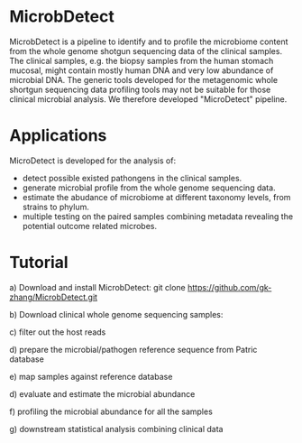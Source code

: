 # MicrobDetect
MicrobDetect is a pipeline to identify and to profile the microbiome content from the whole genome shotgun sequencing data of the clinical samples. The clinical samples, e.g. the biopsy samples from the human stomach mucosal, might contain mostly human DNA and very low abundance of microbial DNA. The generic tools developed for the metagenomic whole shortgun sequencing data profiling tools may not be suitable for those clinical microbial analysis. We therefore developed "MicroDetect" pipeline.

# Applications
MicroDetect is developed for the analysis of:
  - detect possible existed pathongens in the clinical samples.
  - generate microbial profile from the whole genome sequencing data.
  - estimate the abudance of microbiome at different taxonomy levels, from strains to phylum.
  - multiple testing on the paired samples combining metadata revealing the potential outcome related microbes. 

# Tutorial

a) Download and install MicrobDetect:
   git clone https://github.com/gk-zhang/MicrobDetect.git
   
b) Download clinical whole genome sequencing samples:

c) filter out the host reads

d) prepare the microbial/pathogen reference sequence from Patric database

e) map samples against reference database

d) evaluate and estimate the microbial abundance

f) profiling the microbial abundance for all the samples

g) downstream statistical analysis combining clinical data

